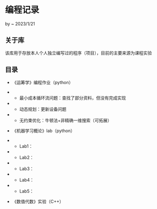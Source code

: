 # 编程记录
by ~ 
2023/1/21

## 关于库
该库用于存放本人个人独立编写过的程序（项目），目前的主要来源为课程实验

## 目录
- 《运筹学》编程作业（python）
- - 最小成本循环流问题：查找了部分资料，但没有完成实现
- - 动态规划：更新设备问题
- - 无约束优化：牛顿法+非精确一维搜索（可拓展）

- 《机器学习概论》lab（python）
- - Lab1：
- - Lab2：
- - Lab3：
- - Lab4：
- - Lab5：

- 《数值代数》实验（C++）

